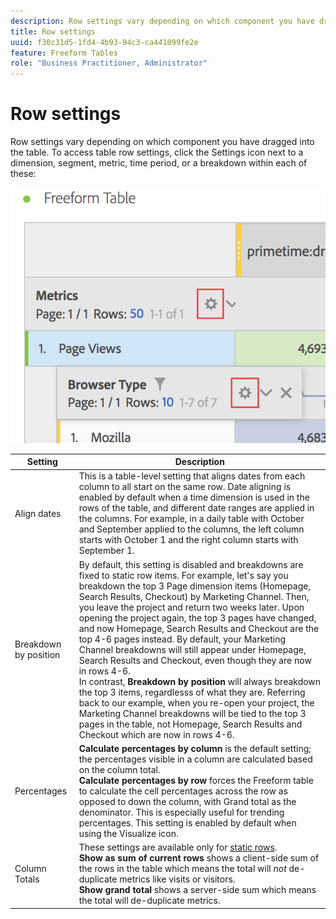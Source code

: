 ```yaml
---
description: Row settings vary depending on which component you have dragged into the table.
title: Row settings
uuid: f30c31d5-1fd4-4b93-94c3-ca441099fe2e
feature: Freeform Tables
role: "Business Practitioner, Administrator"
---
```


# Row settings

Row settings vary depending on which component you have dragged into the table. To access table row settings, click the Settings icon next to a dimension, segment, metric, time period, or a breakdown within each of these:

![](assets/row-settings.png)

| Setting | Description |
|--- |--- |
|Align dates|This is a table-level setting that aligns dates from each column to all start on the same row. Date aligning is enabled by default when a time dimension is used in the rows of the table, and different date ranges are applied in the columns. For example, in a daily table with October and September applied to the columns, the left column starts with October 1 and the right column starts with September 1.|
|Breakdown by position|By default, this setting is disabled and breakdowns are fixed to static row items. For example, let's say you breakdown the top 3 Page dimension items (Homepage, Search Results, Checkout) by Marketing Channel. Then, you leave the project and return two weeks later. Upon opening the project again, the top 3 pages have changed, and now Homepage, Search Results and Checkout are the top 4-6 pages instead. By default, your Marketing Channel breakdowns will still appear under Homepage, Search Results and Checkout, even though they are now in rows 4-6. <br> In contrast, **Breakdown by position** will always breakdown the top 3 items, regardlesss of what they are. Referring back to our example, when you re-open your project, the Marketing Channel breakdowns will be tied to the top 3 pages in the table, not Homepage, Search Results and Checkout which are now in rows 4-6.|
|Percentages|**Calculate percentages by column** is the default setting; the percentages visible in a column are calculated based on the column total. <br>**Calculate percentages by row** forces the Freeform table to calculate the cell percentages across the row as opposed to down the column, with Grand total as the denominator. This is especially useful for trending percentages. This setting is enabled by default when using the Visualize icon.|
|Column Totals|These settings are available only for [static rows](manual-vs-dynamic-rows.md). <br> **Show as sum of current rows** shows a client-side sum of the rows in the table which means the total will *not* de-duplicate metrics like visits or visitors. <br> **Show grand total** shows a server-side sum which means the total will de-duplicate metrics.|
